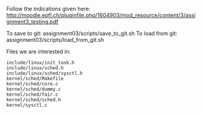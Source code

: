 Follow the indications given here: http://moodle.epfl.ch/pluginfile.php/1604903/mod_resource/content/3/assignment3_testing.pdf

To save to git: assignment03/scripts/save_to_git.sh
To load from git: assignment03/scripts/load_from_git.sh

Files we are interested in:

    include/linux/init_task.h
    include/linux/sched.h
    include/linux/sched/sysctl.h
    kernel/sched/Makefile
    kernel/sched/core.c
    kernel/sched/dummy.c
    kernel/sched/fair.c
    kernel/sched/sched.h
    kernel/sysctl.c
